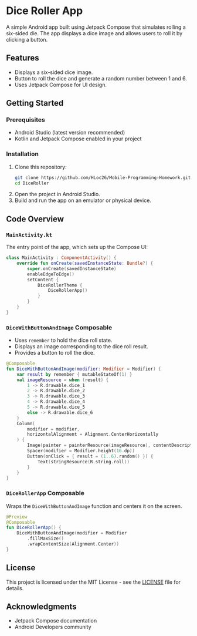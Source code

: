 # Dice Roller App

A simple Android app built using Jetpack Compose that simulates rolling a six-sided die. The app displays a dice image and allows users to roll it by clicking a button.

## Features
- Displays a six-sided dice image.
- Button to roll the dice and generate a random number between 1 and 6.
- Uses Jetpack Compose for UI design.

## Getting Started
### Prerequisites
- Android Studio (latest version recommended)
- Kotlin and Jetpack Compose enabled in your project

### Installation
1. Clone this repository:
   ```sh
   git clone https://github.com/HLoc26/Mobile-Programming-Homework.git
   cd DiceRoller
   ```
2. Open the project in Android Studio.
3. Build and run the app on an emulator or physical device.

## Code Overview
### `MainActivity.kt`
The entry point of the app, which sets up the Compose UI:
```kotlin
class MainActivity : ComponentActivity() {
    override fun onCreate(savedInstanceState: Bundle?) {
        super.onCreate(savedInstanceState)
        enableEdgeToEdge()
        setContent {
            DiceRollerTheme {
                DiceRollerApp()
            }
        }
    }
}
```

### `DiceWithButtonAndImage` Composable
- Uses `remember` to hold the dice roll state.
- Displays an image corresponding to the dice roll result.
- Provides a button to roll the dice.
```kotlin
@Composable
fun DiceWithButtonAndImage(modifier: Modifier = Modifier) {
    var result by remember { mutableStateOf(1) }
    val imageResource = when (result) {
        1 -> R.drawable.dice_1
        2 -> R.drawable.dice_2
        3 -> R.drawable.dice_3
        4 -> R.drawable.dice_4
        5 -> R.drawable.dice_5
        else -> R.drawable.dice_6
    }
    Column(
        modifier = modifier,
        horizontalAlignment = Alignment.CenterHorizontally
    ) {
        Image(painter = painterResource(imageResource), contentDescription = "Dice Image")
        Spacer(modifier = Modifier.height(16.dp))
        Button(onClick = { result = (1..6).random() }) {
            Text(stringResource(R.string.roll))
        }
    }
}
```

### `DiceRollerApp` Composable
Wraps the `DiceWithButtonAndImage` function and centers it on the screen.
```kotlin
@Preview
@Composable
fun DiceRollerApp() {
    DiceWithButtonAndImage(modifier = Modifier
        .fillMaxSize()
        .wrapContentSize(Alignment.Center))
}
```

## License
This project is licensed under the MIT License - see the [LICENSE](LICENSE) file for details.

## Acknowledgments
- Jetpack Compose documentation
- Android Developers community

